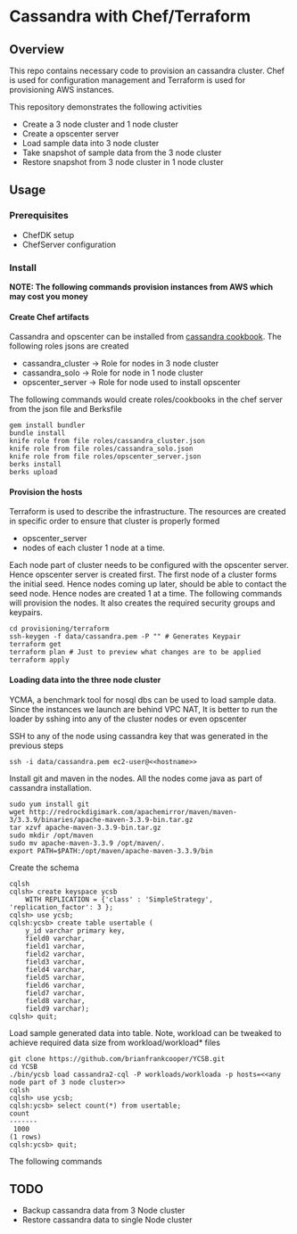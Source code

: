 # Cassandra with Chef/Terraform

## Overview
This repo contains necessary code to provision an cassandra cluster. Chef is used for configuration management and Terraform is used for provisioning AWS instances.

This repository demonstrates the following activities

* Create a 3 node cluster and 1 node cluster
* Create a opscenter server
* Load sample data into 3 node cluster
* Take snapshot of sample data from the 3 node cluster
* Restore snapshot from 3 node cluster in 1 node cluster

## Usage

### Prerequisites
* ChefDK setup
* ChefServer configuration

### Install
**NOTE: The following commands provision instances from AWS which may cost you money**

#### Create Chef artifacts

Cassandra and opscenter can be installed from [cassandra cookbook](https://github.com/michaelklishin/cassandra-chef-cookbook). The following roles jsons are created
* cassandra_cluster -> Role for nodes in 3 node cluster
* cassandra_solo -> Role for node in 1 node cluster
* opscenter_server -> Role for node used to install opscenter

The following commands would create roles/cookbooks in the chef server from the json file and Berksfile

```
gem install bundler
bundle install
knife role from file roles/cassandra_cluster.json
knife role from file roles/cassandra_solo.json
knife role from file roles/opscenter_server.json
berks install
berks upload
```

#### Provision the hosts

Terraform is used to describe the infrastructure. The resources are created in specific order to ensure that cluster is properly formed
* opscenter_server
* nodes of each cluster 1 node at a time.

Each node part of cluster needs to be configured with the opscenter server. Hence opscenter server is created first. The first node of a cluster forms the initial seed. Hence nodes coming up later, should be able to contact the seed node. Hence nodes are created 1 at a time. The following commands will provision the nodes. It also creates the required security groups and keypairs.

```
cd provisioning/terraform
ssh-keygen -f data/cassandra.pem -P "" # Generates Keypair
terraform get
terraform plan # Just to preview what changes are to be applied
terraform apply
```

#### Loading data into the three node cluster
YCMA, a benchmark tool for nosql dbs can be used to load sample data. Since the instances we launch are behind VPC NAT, It is better to run the loader by sshing into any of the cluster nodes or even opscenter

SSH to any of the node using cassandra key that was generated in the previous steps
```
ssh -i data/cassandra.pem ec2-user@<<hostname>>
```

Install git and maven in the nodes. All the nodes come java as part of cassandra installation.
```
sudo yum install git
wget http://redrockdigimark.com/apachemirror/maven/maven-3/3.3.9/binaries/apache-maven-3.3.9-bin.tar.gz
tar xzvf apache-maven-3.3.9-bin.tar.gz
sudo mkdir /opt/maven
sudo mv apache-maven-3.3.9 /opt/maven/.
export PATH=$PATH:/opt/maven/apache-maven-3.3.9/bin
```

Create the schema
```
cqlsh
cqlsh> create keyspace ycsb
    WITH REPLICATION = {'class' : 'SimpleStrategy', 'replication_factor': 3 };
cqlsh> use ycsb;
cqlsh:ycsb> create table usertable (
    y_id varchar primary key,
    field0 varchar,
    field1 varchar,
    field2 varchar,
    field3 varchar,
    field4 varchar,
    field5 varchar,
    field6 varchar,
    field7 varchar,
    field8 varchar,
    field9 varchar);
cqlsh> quit;
```

Load sample generated data into table. Note, workload can be tweaked to achieve required data size from workload/workload* files
```
git clone https://github.com/brianfrankcooper/YCSB.git
cd YCSB
./bin/ycsb load cassandra2-cql -P workloads/workloada -p hosts=<<any node part of 3 node cluster>>
cqlsh
cqlsh> use ycsb;
cqlsh:ycsb> select count(*) from usertable;
count
-------
 1000
(1 rows)
cqlsh:ycsb> quit;
```

The following commands

## TODO
* Backup cassandra data from 3 Node cluster
* Restore cassandra data to single Node cluster
